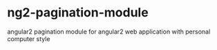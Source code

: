 # ng2-pagination-module
angular2 pagination module for angular2 web application with personal computer style
